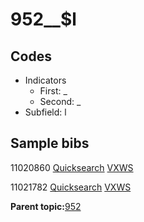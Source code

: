 # 952\_\_$l

## Codes

-   Indicators
    -   First: \_
    -   Second: \_
-   Subfield: l

## Sample bibs

11020860 [Quicksearch](https://search.library.yale.edu/catalog/11020860) [VXWS](http://prodorbis.library.yale.edu:7014/vxws/GetHoldingsService?bibId=11020860)

11021782 [Quicksearch](https://search.library.yale.edu/catalog/11021782) [VXWS](http://prodorbis.library.yale.edu:7014/vxws/GetHoldingsService?bibId=11021782)

**Parent topic:**[952](../../tags/952/952.md)

